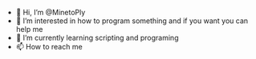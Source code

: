 - 👋 Hi, I’m @MinetoPly
- 👀 I’m interested in how to program something and if you want you can help me
- 🌱 I’m currently learning scripting and programing
- 📫 How to reach me 

<!---
MinetoPly/MinetoPly is a ✨ special ✨ repository because its `README.md` (this file) appears on your GitHub profile.
You can click the Preview link to take a look at your changes.
--->
